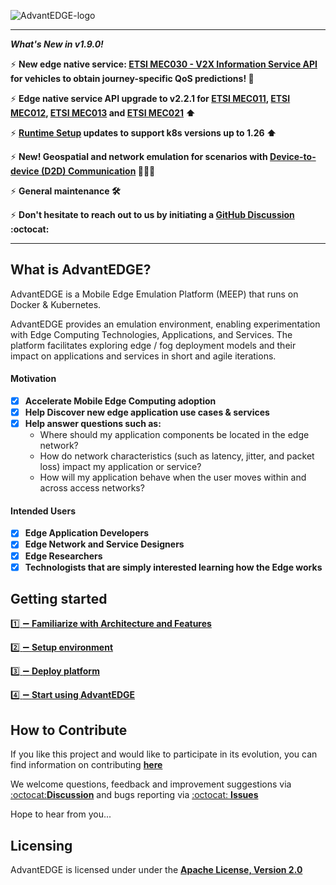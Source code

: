 ![AdvantEDGE-logo](https://github.com/InterDigitalInc/AdvantEDGE/blob/gh-pages/assets/images/AdvantEDGE-logo_Blue-01.png)

------

**_What's New in v1.9.0!_**

:zap: **New edge native service: [ETSI MEC030 - V2X Information Service API](https://interdigitalinc.github.io/AdvantEDGE/docs/overview/edge-services/#v2x-information-service) for vehicles to obtain journey-specific QoS predictions! :car:**

:zap: **Edge native service API upgrade to v2.2.1 for [ETSI MEC011](https://interdigitalinc.github.io/AdvantEDGE/docs/overview/edge-services/#edge-platform-application-enablement-service), [ETSI MEC012](https://interdigitalinc.github.io/AdvantEDGE/docs/overview/edge-services/#radio-network-information-service), [ETSI MEC013](https://interdigitalinc.github.io/AdvantEDGE/docs/overview/edge-services/#location-service) and [ETSI MEC021](https://interdigitalinc.github.io/AdvantEDGE/docs/overview/edge-services/#application-mobility-service) :arrow_up:**

:zap: **[Runtime Setup](https://interdigitalinc.github.io/AdvantEDGE/docs/setup/env-runtime/) updates to support k8s versions up to 1.26 :arrow_up:**

:zap: **New! Geospatial and network emulation for scenarios with [Device-to-device (D2D) Communication](https://dilallkx.github.io/AdvantEDGE/docs/overview/features/gis/#using-d2d-feature) :iphone::link::iphone:**


:zap: **General maintenance :hammer_and_wrench:**

:zap: **Don't hesitate to reach out to us by initiating a [GitHub Discussion](https://github.com/InterDigitalInc/AdvantEDGE/discussions) :octocat:**

------

## What is AdvantEDGE?

AdvantEDGE is a Mobile Edge Emulation Platform (MEEP) that runs on Docker & Kubernetes.

AdvantEDGE provides an emulation environment, enabling experimentation with Edge Computing Technologies, Applications, and Services.  The platform facilitates exploring edge / fog deployment models and their impact on applications and services in short and agile iterations.


#### Motivation

- [x] **Accelerate Mobile Edge Computing adoption**
- [x] **Help Discover new edge application use cases & services**
- [x] **Help answer questions such as:**
  - Where should my application components be located in the edge network?
  - How do network characteristics (such as latency, jitter, and packet loss) impact my application or service?
  - How will my application behave when the user moves within and across access networks?

#### Intended Users

- [x] **Edge Application Developers**
- [x] **Edge Network and Service Designers**
- [x] **Edge Researchers**
- [x] **Technologists that are simply interested learning how the Edge works**

## Getting started

[:one: :heavy_minus_sign: **Familiarize with Architecture and Features**](https://interdigitalinc.github.io/AdvantEDGE/docs/overview/overview-architecture)

[:two: :heavy_minus_sign: **Setup environment**](https://interdigitalinc.github.io/AdvantEDGE/docs/setup/env-hw)

[:three: :heavy_minus_sign: **Deploy platform**](https://interdigitalinc.github.io/AdvantEDGE/docs/platform-mgmt/mgmt-workflow)

[:four: :heavy_minus_sign: **Start using AdvantEDGE**](https://interdigitalinc.github.io/AdvantEDGE/docs/usage/usage-workflow)

## How to Contribute
If you like this project and would like to participate in its evolution, you can find information on contributing [**here**](https://github.com/InterDigitalInc/AdvantEDGE/blob/master/CONTRIBUTING.md)

We welcome questions, feedback and improvement suggestions via [:octocat:**Discussion**](https://github.com/InterDigitalInc/AdvantEDGE/discussions) and bugs reporting via [:octocat: **Issues**](https://github.com/InterDigitalInc/AdvantEDGE/issues)

Hope to hear from you...

## Licensing

AdvantEDGE is licensed under under the [**Apache License, Version 2.0**](https://github.com/InterDigitalInc/AdvantEDGE/blob/master/LICENSE)
